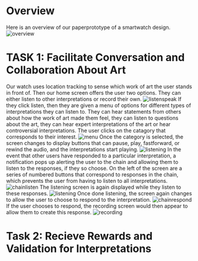 # Overview
Here is an overview of our paperprototype of a smartwatch design.
![overview](/img/overviewpp.jpg)
# TASK 1: Facilitate Conversation and Collaboration About Art 
Our watch uses location tracking to sense which work of art the user stands in front of. Then our home screen offers the user two options. They can either listen to other interpretations or record their own.
![listenspeak](/img/listenspeak.jpg)
If they click listen, then they are given a menu of options for different types of interpretations they can listen to. They can hear statements from others about how the work of art made them feel, they can listen to questions about the art, they can hear expert interpretations of the art or hear controversial interpretations. The user clicks on the catagory that corresponds to their interest. 
![menu](/img/menu.JPG)
Once the category is selected, the screen changes to display buttons that can pause, play, fastforward, or rewind the audio, and the interpretations start playing.
![listening](/img/listening.jpeg)
In the event that other users have responded to a particular interpretation, a notification pops up alerting the user to the chain and allowing them to listen to the responses, if they so choose. On the left of the screen are a series of numbered buttons that correspond to responses in the chain, which prevents the user from having to listen to all interpretations.
![chainlisten](/img/chainlisten.JPG)
The listening screen is again displayed while they listen to these responses. 
![listening](/img/listening.jpeg)
Once done listening, the screen again changes to allow the user to choose to respond to the interpretation.
![chainrespond](/img/chainrespond.JPG)
If the user chooses to respond, the recording screen would then appear to allow them to create this response.
![recording](/img/recording.jpg)
# Task 2: Recieve Rewards and Validation for Interpretations 

